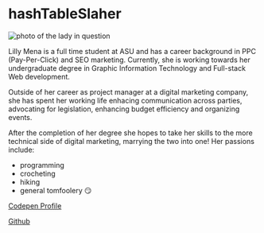 # hashTableSlaher

![photo of the lady in question](![face-707x1024](https://github.com/user-attachments/assets/fdc35b00-f7d0-4db9-b2dd-d420881293f2)
)

Lilly Mena is a full time student at ASU and has a career background in PPC (Pay-Per-Click) and SEO marketing. Currently, she is working towards her undergraduate degree in Graphic Information Technology and Full-stack Web development. 

Outside of her career as project manager at a digital marketing company, she has spent her working life enhacing communication across parties, advocating for legislation, enhancing budget efficiency and organizing events.

After the completion of her degree she hopes to take her skills to the more technical side of digital marketing, marrying the two into one! Her passions include:
- programming
- crocheting
- hiking 
- general tomfoolery :smirk:


[Codepen Profile](https://codepen.io/hashTableSlasher)

[Github](https://github.com/hashTableSlasher)
